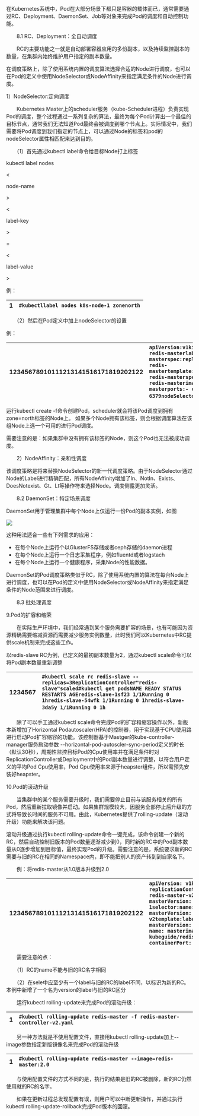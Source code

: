 在Kubernetes系统中，Pod在大部分场景下都只是容器的载体而已，通常需要通过RC、Deployment、DaemonSet、Job等对象来完成Pod的调度和自动控制功能。

　　8.1 RC、Deployment：全自动调度

　　RC的主要功能之一就是自动部署容器应用的多份副本，以及持续监控副本的数量，在集群内始终维护用户指定的副本数量。

在调度策略上，除了使用系统内置的调度算法选择合适的Node进行调度，也可以在Pod的定义中使用NodeSelector或NodeAffinity来指定满足条件的Node进行调度。

1）NodeSelector:定向调度

　　Kubernetes Master上的scheduler服务（kube-Scheduler进程）负责实现Pod的调度，整个过程通过一系列复杂的算法，最终为每个Pod计算出一个最佳的目标节点，通常我们无法知道Pod最终会被调度到哪个节点上。实际情况中，我们需要将Pod调度到我们指定的节点上，可以通过Node的标签和pod的nodeSelector属性相匹配来达到目的。

　　（1）首先通过kubectl label命令给目标Node打上标签

kubectl label nodes 

&lt;

node-name

&gt;

&lt;

label-key

&gt;

=

&lt;

label-value

&gt;

例：

| 1 | `#kubectllabel nodes k8s-node-1 zonenorth` |
| :--- | :--- |


　　（2）然后在Pod定义中加上nodeSelector的设置

例：

| 12345678910111213141516171819202122 | `apiVersion:v1kind: Podmetadata:name: redis-masterlabel:name: redis-masterspec:replicas: 1selector:name: redis-mastertemplate:metadata:labels:name: redis-masterspec:containers:- name: redis-masterimages: kubeguide/redis-masterports:- containerPort: 6379nodeSelector:zone: north　` |
| :--- | :--- |


运行kubectl create -f命令创建Pod，scheduler就会将该Pod调度到拥有zone=north标签的Node上。 如果多个Node拥有该标签，则会根据调度算法在该组Node上选一个可用的进行Pod调度。

需要注意的是：如果集群中没有拥有该标签的Node，则这个Pod也无法被成功调度。

　　2）NodeAffinity：亲和性调度

该调度策略是将来替换NodeSelector的新一代调度策略。由于NodeSelector通过Node的Label进行精确匹配，所有NodeAffinity增加了In、NotIn、Exists、DoesNotexist、Gt、Lt等操作符来选择Node。调度侧露更加灵活。

　　8.2 DaemonSet：特定场景调度

DaemonSet用于管理集群中每个Node上仅运行一份Pod的副本实例，如图

![](http://images2015.cnblogs.com/blog/1087716/201704/1087716-20170414114047517-677453441.png)



这种用法适合一些有下列需求的应用：

* 在每个Node上运行个以GlusterFS存储或者ceph存储的daemon进程
* 在每个Node上运行一个日志采集程序，例如fluentd或者logstach
* 在每个Node上运行一个健康程序，采集Node的性能数据。

DaemonSet的Pod调度策略类似于RC，除了使用系统内置的算法在每台Node上进行调度，也可以在Pod的定义中使用NodeSelector或NodeAffinity来指定满足条件的Node范围来进行调度。

　　8.3 批处理调度

9.Pod的扩容和缩荣

　　在实际生产环境中，我们经常遇到某个服务需要扩容的场景，也有可能因为资源精确需要缩减资源而需要减少服务实例数量，此时我们可以Kubernetes中RC提供scale机制来完成这些工作。

以redis-slave RC为例，已定义的最初副本数量为2，通过kubectl scale命令可以将Pod副本数量重新调整

| 1234567 | `#kubectl scale rc redis-slave --replicas=3ReplicationController"redis-slave"scaled#kubectl get podsNAME READY STATUS RESTARTS AGEredis-slave-1sf23 1/1Running 0 1hredis-slave-54wfk 1/1Running 0 1hredis-slave-3da5y 1/1Running 0 1h　` |
| :--- | :--- |


　　除了可以手工通过kubectl scale命令完成Pod的扩容和缩容操作以外，新版本新增加了Horizontal Podautoscaler\(HPA\)的控制器，用于实现基于CPU使用路进行启动Pod扩容缩容的功能。该控制器基于Mastger的kube-controller-manager服务启动参数 --horizontal-pod-autoscler-sync-period定义的时长（默认30秒），周期性监控目标Pod的Cpu使用率并在满足条件时对ReplicationController或Deployment中的Pod副本数量进行调整，以符合用户定义的平均Pod Cpu使用率，Pod Cpu使用率来源于heapster组件，所以需预先安装好heapster。

10.Pod的滚动升级

　　当集群中的某个服务需要升级时，我们需要停止目前与该服务相关的所有Pod，然后重新拉取镜像并启动。如果集群规模较大，因服务全部停止后升级的方式将导致长时间的服务不可用。由此，Kubernetes提供了rolling-update（滚动升级）功能来解决该问题。

滚动升级通过执行kubectl rolling-update命令一键完成，该命令创建一个新的RC，然后自动控制旧版本的Pod数量逐渐减少到0，同时新的RC中的Pod副本数量从0逐步增加到目标值，最终实现Pod的升级。需要注意的是，系统要求新的RC需要与旧的RC在相同的Namespace内，即不能把别人的资产转到到自家名下。

　　例：将redis-master从1.0版本升级到2.0

| 12345678910111213141516171819202122 | `apiVersion: v1kind: replicationControllermetadata:name: redis-master-v2labels:name: redis-masterVersion: v2spec:replicas: 1selector:name: redis-masterVersion: v2template:labels:name: redis-masterVersion: v2spec:containers:- name: masterimages: kubeguide/redis-master:2.0ports:- containerPort: 6379` |
| :--- | :--- |


　　需要注意的点：

　　（1）RC的name不能与旧的RC名字相同

　　（2）在sele中应至少有一个label与旧的RC的label不同，以标识为新的RC。本例中新增了一个名为version的label与旧的RC区分

　　运行kubectl rolling-update来完成Pod的滚动升级：

| 1 | `#kubectl rolling-update redis-master -f redis-master-controller-v2.yaml ` |
| :--- | :--- |


　　另一种方法就是不使用配置文件，直接用kubectl rolling-update加上--image参数指定新版镜像名来完成Pod的滚动升级

| 1 | `#kubectl rolling-update redis-master --image=redis-master:2.0` |
| :--- | :--- |


　　与使用配置文件的方式不同的是，执行的结果是旧的RC被删除，新的RC仍然使用就的RC的名字。

　　如果在更新过程总发现配置有误，则用户可以中断更新操作，并通过执行kubectl rolling-update-rollback完成Pod版本的回滚。



  


